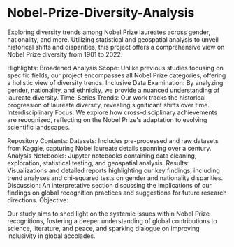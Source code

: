 # Nobel-Prize-Diversity-Analysis
Exploring diversity trends among Nobel Prize laureates across gender, nationality, and more. Utilizing statistical and geospatial analysis to unveil historical shifts and disparities, this project offers a comprehensive view on Nobel Prize diversity from 1901 to 2022.

Highlights:
Broadened Analysis Scope: Unlike previous studies focusing on specific fields, our project encompasses all Nobel Prize categories, offering a holistic view of diversity trends.
Inclusive Data Examination: By analyzing gender, nationality, and ethnicity, we provide a nuanced understanding of laureate diversity.
Time-Series Trends: Our work tracks the historical progression of laureate diversity, revealing significant shifts over time.
Interdisciplinary Focus: We explore how cross-disciplinary achievements are recognized, reflecting on the Nobel Prize's adaptation to evolving scientific landscapes.


Repository Contents:
Datasets: Includes pre-processed and raw datasets from Kaggle, capturing Nobel laureate details spanning over a century.
Analysis Notebooks: Jupyter notebooks containing data cleaning, exploration, statistical testing, and geospatial analysis.
Results: Visualizations and detailed reports highlighting our key findings, including trend analyses and chi-squared tests on gender and nationality disparities.
Discussion: An interpretative section discussing the implications of our findings on global recognition practices and suggestions for future research directions.
Objective:


Our study aims to shed light on the systemic issues within Nobel Prize recognitions, fostering a deeper understanding of global contributions to science, literature, and peace, and sparking dialogue on improving inclusivity in global accolades.

